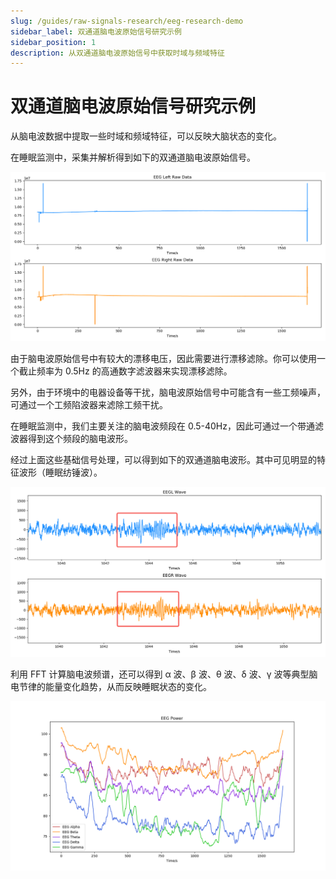 ```yaml
---
slug: /guides/raw-signals-research/eeg-research-demo
sidebar_label: 双通道脑电波原始信号研究示例
sidebar_position: 1
description: 从双通道脑电波原始信号中获取时域与频域特征
---
```


# 双通道脑电波原始信号研究示例

从脑电波数据中提取一些时域和频域特征，可以反映大脑状态的变化。

在睡眠监测中，采集并解析得到如下的双通道脑电波原始信号。

![双通道脑电波原始信号](./image/eeg-raw-signal.png)

由于脑电波原始信号中有较大的漂移电压，因此需要进行漂移滤除。你可以使用一个截止频率为 0.5Hz 的高通数字滤波器来实现漂移滤除。

另外，由于环境中的电器设备等干扰，脑电波原始信号中可能含有一些工频噪声，可通过一个工频陷波器来滤除工频干扰。

在睡眠监测中，我们主要关注的脑电波频段在 0.5-40Hz，因此可通过一个带通滤波器得到这个频段的脑电波形。

经过上面这些基础信号处理，可以得到如下的双通道脑电波形。其中可见明显的特征波形（睡眠纺锤波）。

![双通道脑电波原始信号中的睡眠纺锤波](./image/sleep-spindles-in-eeg-raw-signals.png)

利用 FFT 计算脑电波频谱，还可以得到 α 波、β 波、θ 波、δ 波、γ 波等典型脑电节律的能量变化趋势，从而反映睡眠状态的变化。

![脑电节律能量变化趋势](./image/eeg-rhythms-power.png)
